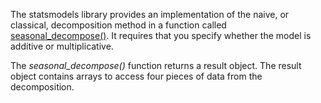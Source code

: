 The statsmodels library provides an implementation of the naive, or classical, decomposition method in a function called [seasonal_decompose()](http://www.statsmodels.org/dev/generated/statsmodels.tsa.seasonal.seasonal_decompose.html). It requires that you specify whether the model is additive or multiplicative.

The _seasonal_decompose()_ function returns a result object. The result object contains arrays to access four pieces of data from the decomposition.
